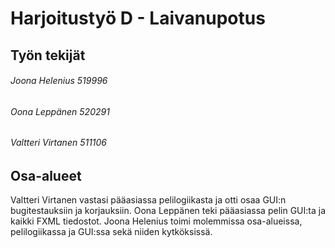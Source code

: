 # Harjoitustyö D - Laivanupotus

## **Työn tekijät**
###### Joona Helenius    519996
###### Oona Leppänen     520291
###### Valtteri Virtanen 511106

## **Osa-alueet**
Valtteri Virtanen vastasi pääasiassa pelilogiikasta ja otti osaa GUI:n bugitestauksiin ja korjauksiin. Oona Leppänen teki pääasiassa pelin GUI:ta ja kaikki FXML tiedostot. Joona Helenius toimi molemmissa osa-alueissa, pelilogiikassa ja GUI:ssa sekä niiden kytköksissä.
